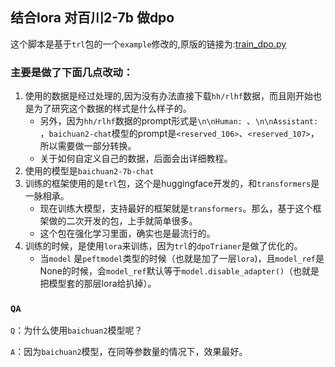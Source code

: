## 结合lora 对百川2-7b 做dpo
这个脚本是基于`trl`包的一个`example`修改的,原版的链接为:[train_dpo.py](https://github.com/huggingface/trl/blob/cbc6c9bb3ebe810efeb34883806169ed7ce338a4/examples/scripts/dpo.py)


### 主要是做了下面几点改动：
1. 使用的数据是经过处理的,因为没有办法直接下载`hh/rlhf`数据，而且刚开始也是为了研究这个数据的样式是什么样子的。
   - 另外，因为`hh/rlhf`数据的prompt形式是`\n\nHuman: `、`\n\nAssistant: `，`baichuan2-chat`模型的prompt是`<reserved_106>`、`<reserved_107>`，所以需要做一部分转换。
   - 关于如何自定义自己的数据，后面会出详细教程。
2. 使用的模型是`baichuan2-7b-chat`
3. 训练的框架使用的是`trl`包，这个是huggingface开发的，和`transformers`是一脉相承。
   - 现在训练大模型，支持最好的框架就是`transformers`。那么，基于这个框架做的二次开发的包，上手就简单很多。
   - 这个包在强化学习里面，确实也是最流行的。
4. 训练的时候，是使用`lora`来训练，因为`trl`的`dpoTrianer`是做了优化的。
   - 当`model` 是`peftmodel`类型的时候（也就是加了一层`lora`)，且`model_ref`是None的时候，会`model_ref`默认等于`model.disable_adapter()`（也就是把模型套的那层lora给扒掉）。
   

### `QA`
`Q`：为什么使用`baichuan2`模型呢？

`A`：因为`baichuan2`模型，在同等参数量的情况下，效果最好。